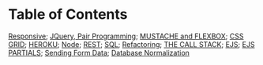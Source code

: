 # Table of Contents

 [Responsive](README1.md);
 [JQuery, Pair Programming](README2.md);
 [MUSTACHE and FLEXBOX](README3.md);
 [CSS GRID](README4.md);
 [HEROKU](README5.md);
 [Node](README6.md);
 [REST](README7.md);
 [SQL](README8.md);
 [Refactoring](README9.md);
 [THE CALL STACK](README10.md);
 [EJS](README11.md);
 [EJS PARTIALS](README12.md);
 [Sending Form Data](README13.md);
 [Database Normalization](READM14.md)
 

